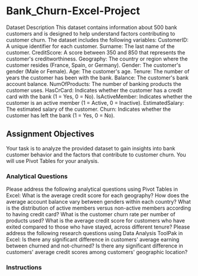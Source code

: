 # Bank_Churn-Excel-Project

Dataset Description
This dataset contains information about 500 bank customers and is designed to help understand factors contributing to customer churn. The dataset includes the following variables:
CustomerID: A unique identifier for each customer.
Surname: The last name of the customer.
CreditScore: A score between 350 and 850 that represents the customer's creditworthiness.
Geography: The country or region where the customer resides (France, Spain, or Germany).
Gender: The customer's gender (Male or Female).
Age: The customer's age.
Tenure: The number of years the customer has been with the bank.
Balance: The customer's bank account balance.
NumOfProducts: The number of banking products the customer uses.
HasCrCard: Indicates whether the customer has a credit card with the bank (1 = Yes, 0 = No).
IsActiveMember: Indicates whether the customer is an active member (1 = Active, 0 = Inactive).
EstimatedSalary: The estimated salary of the customer.
Churn: Indicates whether the customer has left the bank (1 = Yes, 0 = No).

## Assignment Objectives
Your task is to analyze the provided dataset to gain insights into bank customer behavior and the factors that contribute to customer churn. You will use Pivot Tables for your analysis.
### Analytical Questions
Please address the following analytical questions using Pivot Tables in Excel:
What is the average credit score for each geography?
How does the average account balance vary between genders within each country?
What is the distribution of active members versus non-active members according to having credit card?
What is the customer churn rate per number of products used?
What is the average credit score for customers who have exited compared to those who have stayed, across different tenure?
Please address the following research questions using Data Analysis ToolPak in Excel:
Is there any significant difference in customers' average earning between churned and not-churned?
Is there any significant difference in customers' average credit scores among customers' geographic location?
### Instructions

